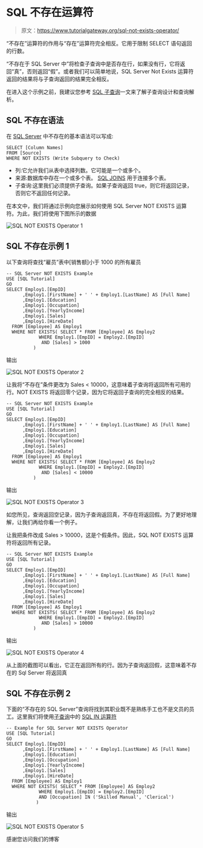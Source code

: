 # SQL 不存在运算符

> 原文：<https://www.tutorialgateway.org/sql-not-exists-operator/>

“不存在”运算符的作用与“存在”运算符完全相反。它用于限制 SELECT 语句返回的行数。

“不存在于 SQL Server 中”将检查子查询中是否存在行，如果没有行，它将返回“真”，否则返回“假”。或者我们可以简单地说，SQL Server Not Exists 运算符返回的结果将与子查询返回的结果完全相反。

在进入这个示例之前，我建议您参考 [SQL 子查询](https://www.tutorialgateway.org/sql-subquery/)一文来了解子查询设计和查询解析。

## SQL 不存在语法

在 [SQL Server](https://www.tutorialgateway.org/sql/) 中不存在的基本语法可以写成:

```
SELECT [Column Names]
FROM [Source]
WHERE NOT EXISTS (Write Subquery to Check)

```

*   列:它允许我们从表中选择列数。它可能是一个或多个。
*   来源:数据库中存在一个或多个表。 [SQL JOINS](https://www.tutorialgateway.org/sql-inner-join/) 用于连接多个表。
*   子查询:这里我们必须提供子查询。如果子查询返回 true，则它将返回记录，否则它不返回任何记录。

在本文中，我们将通过示例向您展示如何使用 SQL Server NOT EXISTS 运算符。为此，我们将使用下图所示的数据

![SQL NOT EXISTS Operator 1](img/7d72c098cee4ec84b04bcd74c410ed7d.png)

## SQL 不存在示例 1

以下查询将查找“雇员”表中[销售额]小于 1000 的所有雇员

```
-- SQL Server NOT EXISTS Example
USE [SQL Tutorial]
GO
SELECT Employ1.[EmpID]
      ,Employ1.[FirstName] + ' ' + Employ1.[LastName] AS [Full Name]
      ,Employ1.[Education]
      ,Employ1.[Occupation]
      ,Employ1.[YearlyIncome]
      ,Employ1.[Sales]
      ,Employ1.[HireDate]
  FROM [Employee] AS Employ1
  WHERE NOT EXISTS( SELECT * FROM [Employee] AS Employ2 
		    WHERE Employ1.[EmpID] = Employ2.[EmpID] 
			 AND [Sales] > 1000
		  )
```

输出

![SQL NOT EXISTS Operator 2](img/62008647f4d88fdd00ac57b6913a431c.png)

让我将“不存在”条件更改为 Sales < 10000，这意味着子查询将返回所有可用的行。NOT EXISTS 将返回零个记录，因为它将返回子查询的完全相反的结果。

```
-- SQL Server NOT EXISTS Example
USE [SQL Tutorial]
GO
SELECT Employ1.[EmpID]
      ,Employ1.[FirstName] + ' ' + Employ1.[LastName] AS [Full Name]
      ,Employ1.[Education]
      ,Employ1.[Occupation]
      ,Employ1.[YearlyIncome]
      ,Employ1.[Sales]
      ,Employ1.[HireDate]
  FROM [Employee] AS Employ1
  WHERE NOT EXISTS( SELECT * FROM [Employee] AS Employ2 
		    WHERE Employ1.[EmpID] = Employ2.[EmpID] 
			 AND [Sales] < 10000
		  )
```

输出

![SQL NOT EXISTS Operator 3](img/7ced2a35ef123828bb76ed212252224d.png)

如您所见，查询返回空记录，因为子查询返回真，不存在将返回假。为了更好地理解，让我们再给你看一个例子。

让我把条件改成 Sales > 10000，这是个假条件。因此，SQL NOT EXISTS 运算符将返回所有记录。

```
-- SQL Server NOT EXISTS Example
USE [SQL Tutorial]
GO
SELECT Employ1.[EmpID]
      ,Employ1.[FirstName] + ' ' + Employ1.[LastName] AS [Full Name]
      ,Employ1.[Education]
      ,Employ1.[Occupation]
      ,Employ1.[YearlyIncome]
      ,Employ1.[Sales]
      ,Employ1.[HireDate]
  FROM [Employee] AS Employ1
  WHERE NOT EXISTS( SELECT * FROM [Employee] AS Employ2 
		    WHERE Employ1.[EmpID] = Employ2.[EmpID] 
			 AND [Sales] > 10000
		  )
```

输出

![SQL NOT EXISTS Operator 4](img/87f71be99f538e621106e0f16094894f.png)

从上面的截图可以看出，它正在返回所有的行。因为子查询返回假，这意味着不存在的 Sql Server 将返回真

## SQL 不存在示例 2

下面的“不存在的 SQL Server”查询将找到其职业既不是熟练手工也不是文员的员工。这里我们将使用[子查询](https://www.tutorialgateway.org/sql-subquery/)中的 [SQL IN 运算符](https://www.tutorialgateway.org/sql-in-operator/)

```
-- Example for SQL Server NOT EXISTS Operator
USE [SQL Tutorial]
GO
SELECT Employ1.[EmpID]
      ,Employ1.[FirstName] + ' ' + Employ1.[LastName] AS [Full Name]
      ,Employ1.[Education]
      ,Employ1.[Occupation]
      ,Employ1.[YearlyIncome]
      ,Employ1.[Sales]
      ,Employ1.[HireDate]
  FROM [Employee] AS Employ1
  WHERE NOT EXISTS( SELECT * FROM [Employee] AS Employ2 
		    WHERE Employ1.[EmpID] = Employ2.[EmpID] 
			AND [Occupation] IN ('Skilled Manual', 'Clerical')
		   )
```

输出

![SQL NOT EXISTS Operator 5](img/4cf8ee3db6c8db3091ad4f6653c70c34.png)

感谢您访问我们的博客